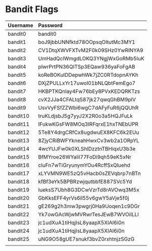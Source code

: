 # Bandit Flags

| Username | Password |
| :--- | :--- |
| bandit0 | bandit0 |
| bandit1 | boJ9jbbUNNfktd78OOpsqOltutMc3MY1 |
| bandit2 | CV1DtqXWVFXTvM2F0k09SHz0YwRINYA9 |
| bandit3 | UmHadQclWmgdLOKQ3YNgjWxGoRMb5luK |
| bandit4 | pIwrPrtPN36QITSp3EQaw936yaFoFgAB |
| bandit5 | koReBOKuIDDepwhWk7jZC0RTdopnAYKh |
| bandit6 | DXjZPULLxYr17uwoI01bNLQbtFemEgo7 |
| bandit7 | HKBPTKQnIay4Fw76bEy8PVxKEDQRKTzs |
| bandit8 | cvX2JJa4CFALtqS87jk27qwqGhBM9plV |
| bandit9 | UsvVyFSfZZWbi6wgC7dAFyFuR6jQQUhR |
| bandit10 | truKLdjsbJ5g7yyJ2X2R0o3a5HQJFuLk |
| bandit11 | IFukwKGsFW8MOq3IRFqrxE1hxTNEbUPR |
| bandit12 | 5Te8Y4drgCRfCx8ugdwuEX8KFC6k2EUu |
| bandit13 | 8ZjyCRiBWFYkneahHwxCv3wb2a1ORpYL |
| bandit14 | 4wcYUJFw0k0XLShlDzztnTBHiqxU3b3e |
| bandit15 | BfMYroe26WYalil77FoDi9qh59eK5xNr |
| bandit16 | cluFn7wTiGryunymYOu4RcffSxQluehd |
| bandit17 | xLYVMN9WE5zQ5vHacb0sZEVqbrp7nBTn |
| bandit18 | kfBf3eYk5BPBRzwjqutbbfE887SVc5Yd |
| bandit19 | IueksS7Ubh8G3DCwVzrTd8rAVOwq3M5x |
| bandit20 | GbKksEFF4yrVs6il55v6gwY5aVje5f0j |
| bandit21 | gE269g2h3mw3pwgrj0Ha9Uoqen1c9DGr |
| bandit22 | Yk7owGAcWjwMVRwrTesJEwB7WVOiILLI |
| bandit23 | jc1udXuA1tiHqjIsL8yaapX5XIAI6i0n |
| bandit24 | jc1udXuA1tiHqjIsL8yaapX5XIAI6i0n |
| bandit25 | uNG9O58gUE7snukf3bvZ0rxhtnjzSGzG |
|  |  |

